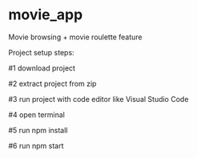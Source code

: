 # movie_app
Movie browsing + movie roulette feature

Project setup steps:

#1 download project

#2 extract project from zip

#3 run project with code editor like Visual Studio Code

#4 open terminal

#5 run npm install

#6 run npm start
